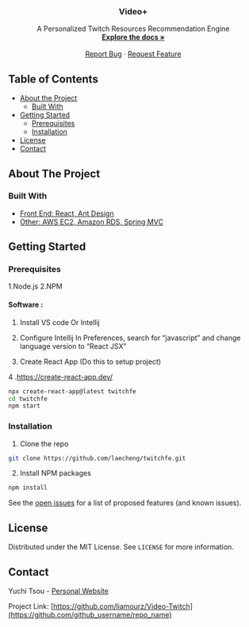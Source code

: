 <!-- PROJECT LOGO -->
<br />

  <h3 align="center">Video+
</h3>

  <p align="center">
    A Personalized Twitch Resources Recommendation Engine
    <br />
    <a href="https://github.com/liamourz/Video-Twitch"><strong>Explore the docs »</strong></a>
    <br />
    <br />
    <a href="https://github.com/liamourz/Video-Twitch/issues">Report Bug</a>
    ·
    <a href="https://github.com/liamourz/Video-Twitch/issues">Request Feature</a>
  </p>
</p>

<!-- TABLE OF CONTENTS -->

## Table of Contents

- [About the Project](#about-the-project)
  - [Built With](#built-with)
- [Getting Started](#getting-started)
  - [Prerequisites](#prerequisites)
  - [Installation](#installation)
- [License](#license)
- [Contact](#contact)

<!-- ABOUT THE PROJECT -->

## About The Project

### Built With

- [Front End: React, Ant Design]()
- [Other: AWS EC2, Amazon RDS, Spring MVC]()

<!-- GETTING STARTED -->

## Getting Started

### Prerequisites

1.Node.js 
2.NPM

#### Software :

1. Install VS code Or Intellij

2. Configure Intellij
In Preferences, search for “javascript” and change language version to “React JSX”

3. Create React App (Do this to setup project)

4 .https://create-react-app.dev/

```sh
npx create-react-app@latest twitchfe
cd twitchfe
npm start
```



### Installation

1. Clone the repo

```sh
git clone https://github.com/laecheng/twitchfe.git
```

2. Install NPM packages

```sh
npm install
```
See the [open issues](https://github.com/github_username/repo_name/issues) for a list of proposed features (and known issues).


<!-- LICENSE -->

## License

Distributed under the MIT License. See `LICENSE` for more information.

<!-- CONTACT -->

## Contact

Yuchi Tsou - [Personal Website](www.linkedin.com/in/yuchi-tsou-liamour)

Project Link: [https://github.com/liamourz/Video-Twitch](https://github.com/github_username/repo_name)

<!-- MARKDOWN LINKS & IMAGES -->
<!-- https://www.markdownguide.org/basic-syntax/#reference-style-links -->
[contributors-shield]: https://img.shields.io/github/contributors/github_username/repo.svg?style=flat-square
[contributors-url]: https://github.com/github_username/repo/graphs/contributors
[forks-shield]: https://img.shields.io/github/forks/github_username/repo.svg?style=flat-square
[forks-url]: https://github.com/github_username/repo/network/members
[stars-shield]: https://img.shields.io/github/stars/github_username/repo.svg?style=flat-square
[stars-url]: https://github.com/github_username/repo/stargazers
[issues-shield]: https://img.shields.io/github/issues/github_username/repo.svg?style=flat-square
[issues-url]: https://github.com/github_username/repo/issues
[license-shield]: https://img.shields.io/github/license/github_username/repo.svg?style=flat-square
[license-url]: https://github.com/github_username/repo/blob/master/LICENSE.txt
[linkedin-shield]: https://img.shields.io/badge/-LinkedIn-black.svg?style=flat-square&logo=linkedin&colorB=555
[linkedin-url]: https://linkedin.com/in/github_username
